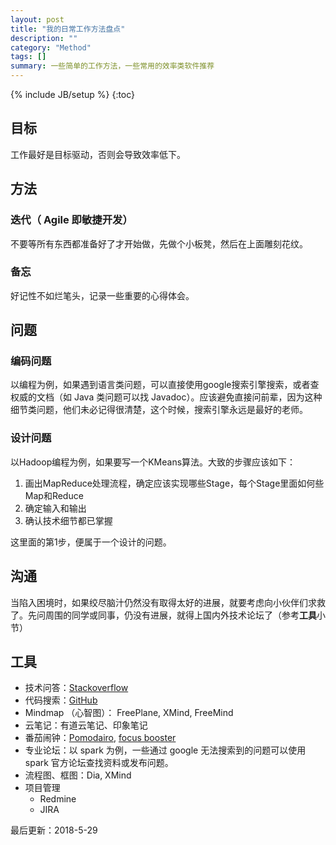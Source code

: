 ```yaml
---
layout: post
title: "我的日常工作方法盘点"
description: ""
category: "Method"
tags: []
summary: 一些简单的工作方法，一些常用的效率类软件推荐
---
```

{% include JB/setup %}
{:toc}
## 目标

工作最好是目标驱动，否则会导致效率低下。


## 方法

### 迭代（ Agile 即敏捷开发）
不要等所有东西都准备好了才开始做，先做个小板凳，然后在上面雕刻花纹。

### 备忘
好记性不如烂笔头，记录一些重要的心得体会。

## 问题

### 编码问题

以编程为例，如果遇到语言类问题，可以直接使用google搜索引擎搜索，或者查权威的文档（如 Java 类问题可以找 Javadoc）。应该避免直接问前辈，因为这种细节类问题，他们未必记得很清楚，这个时候，搜索引擎永远是最好的老师。

### 设计问题

以Hadoop编程为例，如果要写一个KMeans算法。大致的步骤应该如下：

1. 画出MapReduce处理流程，确定应该实现哪些Stage，每个Stage里面如何些Map和Reduce
2. 确定输入和输出
3. 确认技术细节都已掌握

这里面的第1步，便属于一个设计的问题。

## 沟通

当陷入困境时，如果绞尽脑汁仍然没有取得太好的进展，就要考虑向小伙伴们求救了。先问周围的同学或同事，仍没有进展，就得上国内外技术论坛了（参考**工具**小节）

## 工具

* 技术问答：[Stackoverflow](http://stackoverflow.com/)
* 代码搜索：[GitHub](https://github.com/)
* Mindmap （心智图）： FreePlane, XMind, FreeMind
* 云笔记：有道云笔记、印象笔记
* 番茄闹钟：[Pomodairo](http://code.google.com/p/pomodairo), [focus booster](http://www.focusboosterapp.com)
* 专业论坛：以 spark 为例，一些通过 google 无法搜索到的问题可以使用 spark 官方论坛查找资料或发布问题。
* 流程图、框图：Dia, XMind
* 项目管理
  - Redmine
  - JIRA

最后更新：2018-5-29

